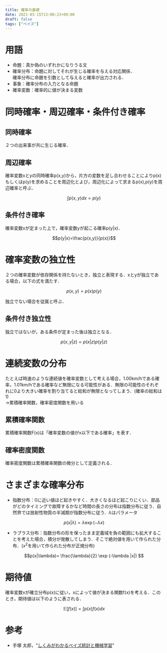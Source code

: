 ```yaml
---
title: 確率の基礎
date: 2021-03-15T13:00:23+09:00
draft: false
tags: ["ベイズ"] 
---
```

<!--more-->

# 用語
- 命題：真か偽のいずれかになりうる文
- 確率分布：命題に対してそれが生じる確率を与える対応関係．  
確率分布に命題を引数として与えると確率が出力される．
- 事象：確率分布の入力となる命題
- 確率変数：確率的に値が決まる変数

# 同時確率・周辺確率・条件付き確率
## 同時確率
２つの出来事が共に生じる確率．
## 周辺確率
確率変数xとyの同時確率p(x,y)から，片方の変数を足し合わせることによりp(x)もしくはp(y)を求めることを周辺化とよび，周辺化によって求まるp(x),p(y)を周辺確率と呼ぶ．

$$\int p(x,y) dx = p(y)$$

## 条件付き確率
確率変数xが定まった上で，確率変数yが起こる確率p(y|x)．

$$p(y|x)=\frac{p(x,y)}{p(x)}$$

# 確率変数の独立性
２つの確率変数が依存関係を持たないとき，独立と表現する．xとyが独立である場合，以下の式を満たす．

$$p(x,y)=p(x)p(y)$$

独立でない場合を従属と呼ぶ．
## 条件付き独立性
独立ではないが，ある条件が定まった後は独立となる．

$$p(x,y|z)=p(x|z)p(y|z)$$

# 連続変数の分布
たとえば時速のような連続値を確率変数として考える場合，1.00km/hである確率，1.01km/hである確率など無限になる可能性がある．無限の可能性のそれぞれに0より大きい確率を割り当てると総和が無限となってしまう．(確率の総和は1)  
→累積確率関数，確率密度関数を用いる

## 累積確率関数
累積確率関数F(x)は「確率変数の値がx以下である確率」を表す．
## 確率密度関数
確率密度関数は累積確率関数の微分として定義される．

# さまざまな確率分布
- 指数分布：0に近い値ほど起きやすく．大きくなるほど起こりにくい．部品がどのタイミングで故障するかなど時間の長さの分布は指数分布に従う．自然界では放射性物質の半減期が指数分布に従う．$\lambda$はパラメータ

$$p(x|\lambda)= \lambda \exp (-\lambda x) $$

- ラプラス分布：指数分布の形を保ったまま定義域を負の範囲にも拡大することを考えた場合，積分が発散してしまう．そこで絶対値を用いて作られた分布．($x^2$を用いて作られた分布が正規分布)

$$p(x|\lambda)= \frac{\lambda}{2} \exp (-\lambda |x|) $$

# 期待値
確率変数xが確立分布p(x)に従い，xによって値が決まる関数f(x)を考える．このとき，期待値は以下のように表される．

$$\mathbb{E}[f(x)]=\int p(x)f(x)dx$$

# 参考
- 手塚 太郎，"[しくみがわかるベイズ統計と機械学習](https://amzn.to/3cCILQM)"